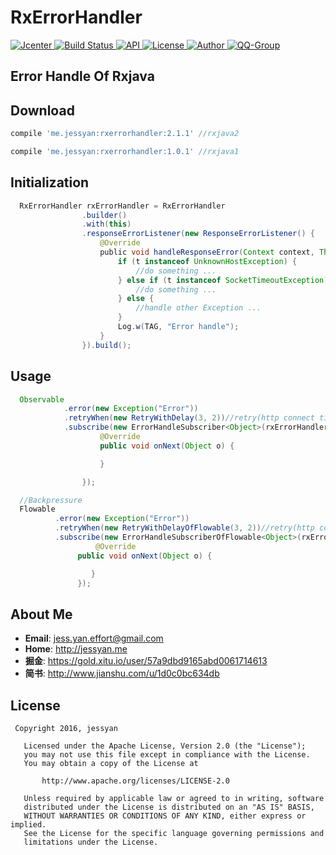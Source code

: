 # RxErrorHandler
[ ![Jcenter](https://img.shields.io/badge/Jcenter-v2.1.1-brightgreen.svg?style=flat-square) ](https://bintray.com/jessyancoding/maven/rxerrorhandler/2.1.1/link)
[ ![Build Status](https://travis-ci.org/JessYanCoding/RxErrorHandler.svg?branch=2.x) ](https://travis-ci.org/JessYanCoding/RxErrorHandler)
[ ![API](https://img.shields.io/badge/API-9%2B-blue.svg?style=flat-square) ](https://developer.android.com/about/versions/android-2.3.html)
[ ![License](http://img.shields.io/badge/License-Apache%202.0-blue.svg?style=flat-square) ](http://www.apache.org/licenses/LICENSE-2.0)
[ ![Author](https://img.shields.io/badge/Author-JessYan-orange.svg?style=flat-square) ](https://www.jianshu.com/u/1d0c0bc634db)
[ ![QQ-Group](https://img.shields.io/badge/QQ群-301733278-orange.svg?style=flat-square) ](https://shang.qq.com/wpa/qunwpa?idkey=1a5dc5e9b2e40a780522f46877ba243eeb64405d42398643d544d3eec6624917)

## Error Handle Of Rxjava

## Download

``` gradle
compile 'me.jessyan:rxerrorhandler:2.1.1' //rxjava2

compile 'me.jessyan:rxerrorhandler:1.0.1' //rxjava1
```

## Initialization

``` java
  RxErrorHandler rxErrorHandler = RxErrorHandler 
                .builder()
                .with(this)
                .responseErrorListener(new ResponseErrorListener() {
                    @Override
                    public void handleResponseError(Context context, Throwable t) {
                        if (t instanceof UnknownHostException) {
                            //do something ...
                        } else if (t instanceof SocketTimeoutException) {
                            //do something ...
                        } else {
                            //handle other Exception ...
                        }
                        Log.w(TAG, "Error handle");
                    }
                }).build();
```

## Usage

``` java
  Observable
            .error(new Exception("Error"))
            .retryWhen(new RetryWithDelay(3, 2))//retry(http connect timeout) 
            .subscribe(new ErrorHandleSubscriber<Object>(rxErrorHandler) {
                    @Override
                    public void onNext(Object o) {

                    }

                });

  //Backpressure
  Flowable
          .error(new Exception("Error"))
          .retryWhen(new RetryWithDelayOfFlowable(3, 2))//retry(http connect timeout)
          .subscribe(new ErrorHandleSubscriberOfFlowable<Object>(rxErrorHandler) {
                   @Override
               public void onNext(Object o) {

                  }
               });
```


## About Me
* **Email**: <jess.yan.effort@gmail.com>  
* **Home**: <http://jessyan.me>
* **掘金**: <https://gold.xitu.io/user/57a9dbd9165abd0061714613>
* **简书**: <http://www.jianshu.com/u/1d0c0bc634db>  

## License
``` 
 Copyright 2016, jessyan               
  
   Licensed under the Apache License, Version 2.0 (the "License");
   you may not use this file except in compliance with the License.
   You may obtain a copy of the License at   

       http://www.apache.org/licenses/LICENSE-2.0  

   Unless required by applicable law or agreed to in writing, software
   distributed under the License is distributed on an "AS IS" BASIS,
   WITHOUT WARRANTIES OR CONDITIONS OF ANY KIND, either express or implied.
   See the License for the specific language governing permissions and
   limitations under the License. 
```
